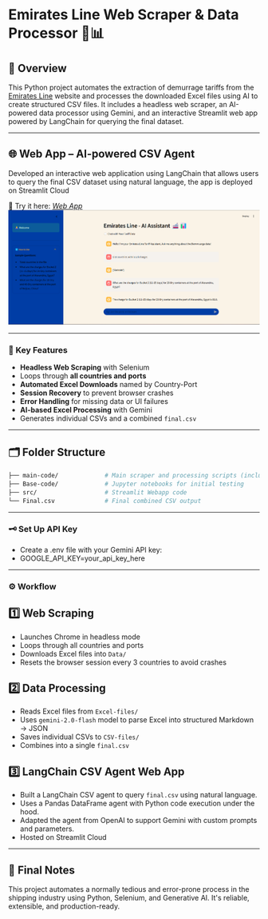 # Emirates Line Web Scraper & Data Processor 🚢📊

## 📌 Overview

This Python project automates the extraction of demurrage tariffs from the [Emirates Line](https://www.emiratesline.com) website and processes the downloaded Excel files using AI to create structured CSV files.
It includes a headless web scraper, an AI-powered data processor using Gemini, and an interactive Streamlit web app powered by LangChain for querying the final dataset.

---

## 🌐 Web App – AI-powered CSV Agent
Developed an interactive web application using LangChain that allows users to query the final CSV dataset using natural language, the app is deployed on Streamlit Cloud

🔗 Try it here: [*Web App*](https://emirates-line-tariff-scraper-ai.streamlit.app/)
![ss1](https://github.com/Akash-kolladikkel/Emirates-Line-Tariff-Scraper-AI/blob/d713ee02d8bc3074b9510189310131c3995ad168/ESL-AI.png)

---

### 🧠 Key Features

-  **Headless Web Scraping** with Selenium
-  Loops through **all countries and ports**
-  **Automated Excel Downloads** named by Country-Port
-  **Session Recovery** to prevent browser crashes
-  **Error Handling** for missing data or UI failures
-  **AI-based Excel Processing** with Gemini
-  Generates individual CSVs and a combined `final.csv`

---

## 🗂️ Folder Structure
```bash
├── main-code/             # Main scraper and processing scripts (including downloaded Excel and processed CSV files)
├── Base-code/             # Jupyter notebooks for initial testing
├── src/                   # Streamlit Webapp code
└── Final.csv              # Final combined CSV output
```
---

### 🗝️ Set Up API Key

- Create a .env file with your Gemini API key:
- GOOGLE_API_KEY=your_api_key_here

---

### ⚙️ Workflow
## 1️⃣ Web Scraping 

- Launches Chrome in headless mode
- Loops through all countries and ports
- Downloads Excel files into `Data/`
- Resets the browser session every 3 countries to avoid crashes

## 2️⃣ Data Processing 

- Reads Excel files from `Excel-files/`
- Uses `gemini-2.0-flash` model to parse Excel into structured Markdown → JSON
- Saves individual CSVs to `CSV-files/`
- Combines into a single `final.csv`

## 3️⃣ LangChain CSV Agent Web App

- Built a LangChain CSV agent to query `final.csv` using natural language.
- Uses a Pandas DataFrame agent with Python code execution under the hood.
- Adapted the agent from OpenAI to support Gemini with custom prompts and parameters.
- Hosted on Streamlit Cloud

---

## 📌 Final Notes
This project automates a normally tedious and error-prone process in the shipping industry using Python, Selenium, and Generative AI. It's reliable, extensible, and production-ready.
